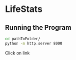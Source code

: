 # LifeStats

## Running the Program
```bash
cd pathToFolder/
python -m http.server 8000
```

Click on link
